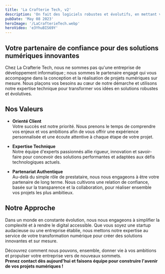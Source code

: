 ```yaml
---
title: 'La Crafterie Tech, v2'
description: 'On fait des logiciels robustes et évolutifs, en mettant vos besoins au cœur de notre démarche.'
pubDate: 'May 08 2023'
heroImage: '/LaCrafterieTech.webp'
heroVideo: 'e3YhuBIS69Y'
---
```


## Votre partenaire de confiance pour des solutions numériques innovantes

Chez La Crafterie Tech, nous ne sommes pas qu'une entreprise de développement informatique ; nous sommes le partenaire engagé qui vous accompagne dans la conception et la réalisation de projets numériques sur mesure. Nous plaçons vos besoins au cœur de notre démarche et utilisons notre expertise technique pour transformer vos idées en solutions robustes et évolutives.

## Nos Valeurs

- **Orienté Client**  
  Votre succès est notre priorité. Nous prenons le temps de comprendre vos enjeux et vos ambitions afin de vous offrir une expérience personnalisée et une écoute attentive à chaque étape de votre projet.

- **Expertise Technique**  
  Notre équipe d'experts passionnés allie rigueur, innovation et savoir-faire pour concevoir des solutions performantes et adaptées aux défis technologiques actuels.

- **Partenariat Authentique**  
  Au-delà du simple rôle de prestataire, nous nous engageons à être votre partenaire de long terme. Nous cultivons une relation de confiance, basée sur la transparence et la collaboration, pour réaliser ensemble vos projets les plus ambitieux.

## Notre Approche

Dans un monde en constante évolution, nous nous engageons à simplifier la complexité et à rendre le digital accessible. Que vous soyez une startup audacieuse ou une entreprise établie, nous mettons notre expertise au service de votre transformation numérique pour créer des solutions innovantes et sur mesure.

Découvrez comment nous pouvons, ensemble, donner vie à vos ambitions et propulser votre entreprise vers de nouveaux sommets.  
**Prenez contact dès aujourd'hui et faisons équipe pour construire l'avenir de vos projets numériques !**